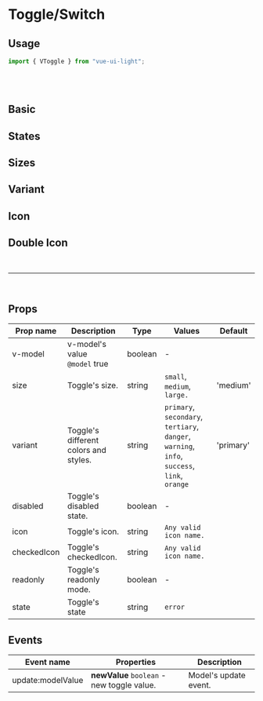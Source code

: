 # Toggle/Switch

## Usage

```js
import { VToggle } from "vue-ui-light";
```

<br/>
<br/>

## Basic

<example>
<template v-slot:preview>
<v-row justify="between" align="center">
		<v-toggle />
</v-row>
</template>
<template v-slot:source>

```html
<v-toggle />
```

</template>
</example>

## States

<example>
<template v-slot:preview>
<v-row class="space-x-5">
	<div>
		<span class="mx-2">Checked</span>
		<v-toggle :model-value="true" />
	</div>
	<div>
		<span class="mx-2">Disabled</span>
		<v-toggle disabled/>
	</div>
	<div>
		<span class="mx-2">Error</span>
		<v-toggle state="error" />
	</div>
</v-row>
</template>
<template v-slot:source>

```html
<v-toggle v-model="true" />
<v-toggle disabled />
<v-toggle error />
```

</template>
</example>

## Sizes

<example>
<template v-slot:preview>
<v-row class="flex flex-row gap-8">
		<v-toggle size="medium" />
		<v-toggle size="large" />
</v-row>
</template>
<template v-slot:source>

```html
<v-toggle size="medium" />
<v-toggle size="large" />
```

</template>
</example>

## Variant

<example>
<template v-slot:preview>
<v-row class="space-x-5">
	<v-toggle :model-value="true" variant="primary" size="large" />
	<v-toggle :model-value="true" variant="secondary" size="large" />
	<v-toggle :model-value="true" variant="tertiary" size="large" />
	<v-toggle :model-value="true" variant="danger" size="large" />
	<v-toggle :model-value="true" variant="warning" size="large" />
	<v-toggle :model-value="true" variant="info" size="large" />
	<v-toggle :model-value="true" variant="success" size="large" />
	<v-toggle :model-value="true" variant="orange" size="large" />
</v-row>
</template>
<template v-slot:source>

```html
<v-toggle variant="primary" size="large" />
<v-toggle variant="secondary" size="large" />
<v-toggle variant="tertiary" size="large" />
<v-toggle variant="danger" size="large" />
<v-toggle variant="warning" size="large" />
<v-toggle variant="info" size="large" />
<v-toggle variant="success" size="large" />
<v-toggle variant="orange" size="large" />
```

</template>
</example>

## Icon

<example>
<template #preview="{ state }" >
<v-row class="space-x-5">
	<div>
		<v-toggle :model-value="state" icon="online" size="large" />
	</div>
</v-row>
</template>
<template v-slot:source>

```html
<v-toggle icon="online" size="large" />
```

</template>
</example>

## Double Icon

<example>
<template #preview="{ state }">
<v-row class="space-x-5">
	<v-toggle :model-value="state" variant="secondary" icon="offline" checked-icon="online" size="large" />
	<v-toggle :model-value="state" variant="info" icon="offline" checked-icon="online" size="large" />
</v-row>
</template>
<template v-slot:source>

```html
<v-toggle
  variant="secondary"
  icon="offline"
  checked-icon="online"
  size="large"
/>
<v-toggle variant="info" icon="offline" checked-icon="online" size="large" />
```

</template>
</example>

<br/>
<hr/>
<br/>

## Props

| Prop name   | Description                           | Type    | Values                                                                                       | Default   |
| ----------- | ------------------------------------- | ------- | -------------------------------------------------------------------------------------------- | --------- |
| v-model     | v-model's value<br/>`@model` true     | boolean | -                                                                                            |           |
| size        | Toggle's size.                        | string  | `small`, `medium`, `large.`                                                                  | 'medium'  |
| variant     | Toggle's different colors and styles. | string  | `primary`, `secondary`, `tertiary`, `danger`, `warning`, `info`, `success`, `link`, `orange` | 'primary' |
| disabled    | Toggle's disabled state.              | boolean | -                                                                                            |           |
| icon        | Toggle's icon.                        | string  | `Any valid icon name.`                                                                       |           |
| checkedIcon | Toggle's checkedIcon.                 | string  | `Any valid icon name.`                                                                       |           |
| readonly    | Toggle's readonly mode.               | boolean | -                                                                                            |           |
| state       | Toggle's state                        | string  | `error`                                                                                      |           |

## Events

| Event name        | Properties                                 | Description           |
| ----------------- | ------------------------------------------ | --------------------- |
| update:modelValue | **newValue** `boolean` - new toggle value. | Model's update event. |
